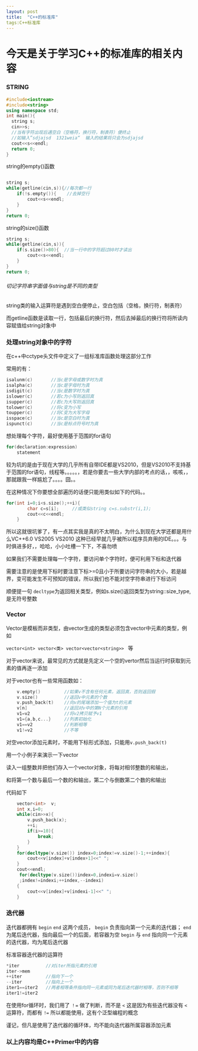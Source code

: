 ```yaml
---
layout: post
title:  "C++的标准库"
tags:C++标准库
---
```

# 今天是关于学习C++的标准库的相关内容

<h3>STRING</h3>

```c++
#include<iostream>
#include<string>
using namespace std;
int main(){
  string s;
  cin>>s;    
  //当有字符出现后遇空白（空格符，换行符，制表符）便终止
  //如输入”sdjajsd  1321weia“  输入的结果将只会为sdjajsd
  cout<<s<<endl;
  return 0;
}

```
string的empty()函数

```c++

string s;
while(getline(cin,s)){//每次都一行
	if(!s.empty()){    //去掉空行
		cout<<s<<endl;
	}
}
return 0;
```
string的size()函数

```c++
string s;
while(getline(cin,s)){
	if(s.size()>80){  //当一行中的字符超过80时才读出
		cout<<s<<endl;
	}
}
return 0;
```
###### 切记字符串字面值与string是不同的类型

string类的输入运算符是遇到空白便停止，空白包括（空格，换行符，制表符）

而getline函数是读取一行，包括最后的换行符，然后去掉最后的换行符将所读内容赋值给string对象中

### 处理string对象中的字符

在c++中cctype头文件中定义了一组标准库函数处理这部分工作

常用的有：

```c++
isalunm(c)       //当c是字母或数字时为真
isalpha(c)       //当c是字母时为真
isdigit(c)       //当c是数字时为真
islower(c)       //若c为小写则返回真
isupper(c)       //若c为大写则返回真
tolower(c)       //将c变为小写
toupper(c)       //将C变为大写字母
isspace(c)       //当c是空白时为真
ispunct(c)       //当c是标点符号时为真
```
想处理每个字符，最好使用基于范围的for语句

```c++
for(declaration:expression)
	statement
```
较为坑的是由于现在大学的几乎所有自带IDE都是VS2010，但是VS2010不支持基于范围的for语句，线程等。。。。。，若是你要去一些大学内部的考点的话，，咳咳，，那就跟我一样尴尬了。。。。囧。。

在这种情况下你要想全部遍历的话便只能用类似如下的代码。。

```c++
for(int i=0;i<s.size();++i){		
		char c=s[i];     //或类似string c=s.substr(i,1);
		cout<<c<<endl;
	}
```

所以这就很坑爹了，有一点其实我是真的不太明白，为什么到现在大学还都是用什么VC++6.0 VS2005 VS2010 这种已经早就几乎被所以程序员弃用的IDE。。。与时俱进多好，，哈哈，小小吐槽一下下，不喜勿喷



如果我们不需要处理每一个字符，要访问单个字符时，便可利用下标和迭代器

需要注意的是使用下标时要注意下标>=0且小于所要访问字符串的大小，若是越界，变可能发生不可预知的错误，所以我们也不能对空字符串进行下标访问

顺便提一句 `decltype`为返回相关类型，例如s.size()返回类型为string::size_type,是无符号整数

<h3>Vector</h3>

Vector是模板而非类型，由vector生成的类型必须包含vector中元素的类型，例如

`vector<int> vector<类> vector<vector<string>> ` 等

对于vector来说，最常见的方式就是先定义一个空的vertor然后当运行时获取到元素的值再逐一添加 

对于vector也有一些常用函数如：

```c++
	v.empty()         //如果v不含有任何元素，返回真，否则返回假
	v.size()          //返回v中元素的个数
	v.push_back(t)    //向v的尾端添加一个值为t的元素
	v[n]              //返回对v中的第N个元素的引用
	v1=v2             //将v2拷贝赋予v1
	v1={a,b,c...}     //列表初始化
	v1==v2            //判断相等
	v1!=v2            //不等
```
对空vector添加元素时，不能用下标形式添加，只能用`v.push_back(t)`

用一个小例子来演示一下vector

读入一组整数并把他们存入一个vector对象，将每对相邻整数的和输出，

和将第一个数与最后一个数的和输出，第二个与倒数第二个数的和输出

代码如下

```c++
	vector<int>  v;
    int x,i=0;
	while(cin>>x){
		v.push_back(x);
		++i;
		if(i>=10){
			break;
		}
	}
	for(decltype(v.size()) index=0;index!=v.size()-1;++index){
		cout<<v[index]+v[index+1]<<" ";
	}
	cout<<endl;
	 for(decltype(v.size())index=0,indexi=v.size()
	 ;index!=indexi;++index,--indexi)
	{
		cout<<v[index]+v[indexi-1]<<" ";
	}	
```
<h3>迭代器</h3>

迭代器都拥有 `begin`  `end` 这两个成员， `begin` 负责指向第一个元素的迭代器； `end` 为尾后迭代器，指向最后一个的后面，若容器为空 `begin` 与 `end` 指向同一个元素的迭代器，均为尾后迭代器

标准容器迭代器的运算符

```c++
*iter          //对iter所指元素的引用
iter->mem      
++iter         //指向下一个
--iter         //指向上一个
iter1==iter2   //两者相等条件指向同一元素或同为尾后迭代器时相等，否则不相等
iter1!=iter2
```
在使用for循环时，我们用了 `！=` 做了判断，而不是 `<` 这是因为有些迭代器没有 `<` 运算符，而都有 `!=` 所以都能使用，这有个泛型编程的概念



谨记，但凡是使用了迭代器的循环体，均不能向迭代器所属容器添加元素





<h3>以上内容均是C++Primer中的内容</h3>

​    
